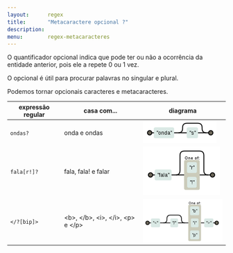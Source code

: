 ```yaml
---
layout:      regex
title:       "Metacaractere opcional ?"
description: 
menu:        regex-metacaracteres
---
```


O quantificador opcional indica que pode ter ou não a ocorrência da entidade anterior, pois ele a repete 0 ou 1 vez.

O opcional é útil para procurar palavras no singular e plural.

Podemos tornar opcionais caracteres e metacaracteres.

<table>
    <thead>
        <tr>
            <th>expressão regular</th>
            <th>casa com...</th>
            <th>diagrama</th>
        </tr>
    </thead>
    <tbody>
        <tr>
            <td><code>ondas?</code></td>
            <td>onda e ondas</td>
            <td><img src="regex-ondas.png" alt="Figura ilustrando o metacaractere opcional" title="Expresão regular: metacaractere opcional" /></td>
        </tr>
        <tr>
            <td><code>fala[r!]?</code></td>
            <td>fala, fala! e falar</td>
            <td><img src="regex-fala.png" alt="Figura ilustrando o metacaractere opcional" title="Expresão regular: metacaractere opcional" /></td>
        </tr>
        <tr>
            <td><code>&lt;/?[bip]&gt;</code></td>
            <td>&lt;b&gt;, &lt;/b&gt;, &lt;i&gt;, &lt;/i&gt;, &lt;p&gt; e &lt;/p&gt;</td>
            <td><img src="regex-tags-bip.png" alt="Figura ilustrando o metacaractere opcional" title="Expresão regular: metacaractere opcional" /></td>
        </tr>
    </tbody>
</table>